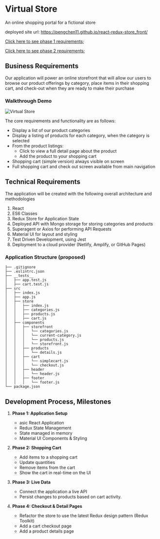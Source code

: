 # Virtual Store

An online shopping portal for a fictional store

deployed site url: <https://pengchen11.github.io/react-redux-store_front/>

[Click here to see phase 1 requirements](./docs/phase1.md);

[Click here to see phase 2 requirements](./docs/phase2.md);

## Business Requirements

Our application will power an online storefront that will allow our users to browse our product offerings by category, place items in their shopping cart, and check-out when they are ready to make their purchase

### Walkthrough Demo

![Virtual Store](https://code-401-javascript-guide.s3-us-west-2.amazonaws.com/assets/store.gif)

The core requirements and functionality are as follows:

- Display a list of our product categories
- Display a listing of products for each category, when the category is selected
- From the product listings:
  - Click to view a full detail page about the product
  - Add the product to your shopping cart
- Shopping cart (simple version) always visible on screen
- Full shopping cart and check out screen available from main navigation

## Technical Requirements

The application will be created with the following overall architecture and methodologies

1. React
2. ES6 Classes
3. Redux Store for Application State
4. Deployed API with Mongo storage for storing categories and products
5. Superagent or Axios for performing API Requests
6. Material UI for layout and styling
7. Test Driven Development, using Jest
8. Deployment to a cloud provider (Netlify, Amplify, or GitHub Pages)

### Application Structure (proposed)

```text
├── .gitignore
├── .eslintrc.json
├── __tests__
│   ├── app.test.js
│   ├── cart.test.js
├── src
│   ├── index.js
│   ├── app.js
│   ├── store
│   │   ├── index.js
│   │   ├── categories.js
│   │   ├── products.js
│   │   ├── cart.js
│   ├── components
│   │   ├── storefront
│   │   │   └── categories.js
│   │   │   └── current-category.js
│   │   │   └── products.js
│   │   │   └── storefront.js
│   │   ├── products
│   │   │   └── details.js
│   │   ├── cart
│   │   │   └── simplecart.js
│   │   │   └── checkout.js
│   │   ├── header
│   │   │   └── header.js
│   │   ├── footer
│   │   │   └── footer.js
└── package.json
```

## Development Process, Milestones

1. **Phase 1: Application Setup**
   - asic React Application
   - Redux State Management
   - State managed in memory
   - Material UI Components & Styling

2. **Phase 2: Shopping Cart**
   - Add items to a shopping cart
   - Update quantities
   - Remove items from the cart
   - Show the cart in real-time on the UI

3. **Phase 3: Live Data**
   - Connect the application a live API
   - Persist changes to products based on cart activity.

4. **Phase 4: Checkout & Detail Pages**
   - Refactor the store to use the latest Redux design pattern (Redux Toolkit)
   - Add a cart checkout page
   - Add a product details page
